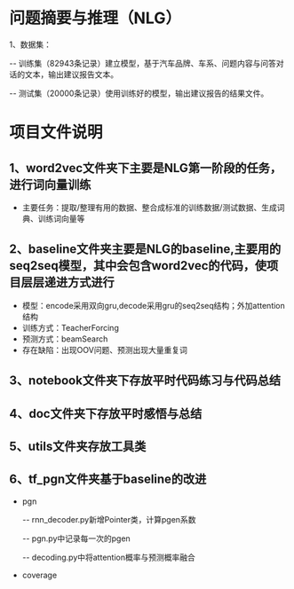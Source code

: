 # 问题摘要与推理（NLG）
1、数据集：
  
-- 训练集（82943条记录）建立模型，基于汽车品牌、车系、问题内容与问答对话的文本，输出建议报告文本。

-- 测试集（20000条记录）使用训练好的模型，输出建议报告的结果文件。

# 项目文件说明

## 1、word2vec文件夹下主要是NLG第一阶段的任务，进行词向量训练

* 主要任务：提取/整理有用的数据、整合成标准的训练数据/测试数据、生成词典、训练词向量等

## 2、baseline文件夹主要是NLG的baseline,主要用的seq2seq模型，其中会包含word2vec的代码，使项目层层递进方式进行
* 模型：encode采用双向gru,decode采用gru的seq2seq结构；外加attention结构
* 训练方式：TeacherForcing
* 预测方式：beamSearch
* 存在缺陷：出现OOV问题、预测出现大量重复词

## 3、notebook文件夹下存放平时代码练习与代码总结
## 4、doc文件夹下存放平时感悟与总结
## 5、utils文件夹存放工具类
## 6、tf_pgn文件夹基于baseline的改进
* pgn

  -- rnn_decoder.py新增Pointer类，计算pgen系数
 
  -- pgn.py中记录每一次的pgen

  -- decoding.py中将attention概率与预测概率融合

* coverage

